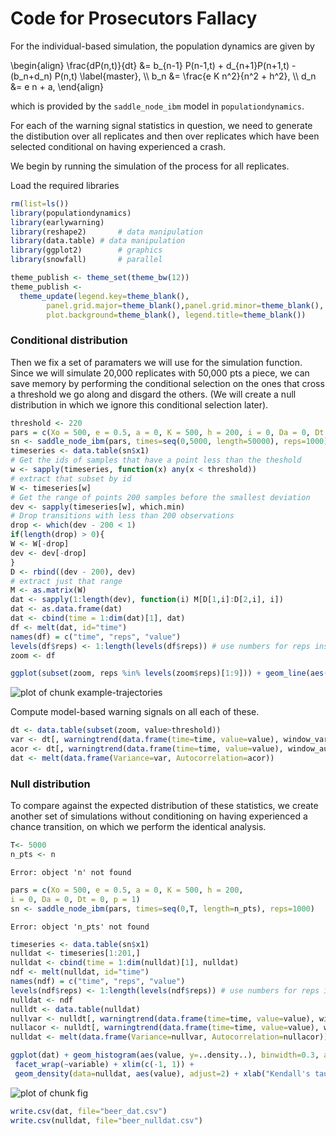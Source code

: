 

# Code for Prosecutors Fallacy 

For the individual-based simulation, the population dynamics are given by

<div>
\begin{align}
  \frac{dP(n,t)}{dt} &= b_{n-1} P(n-1,t) + d_{n+1}P(n+1,t) - (b_n+d_n) P(n,t)  \label{master}, \\
    b_n &= \frac{e K n^2}{n^2 + h^2}, \\
    d_n &= e n + a,
\end{align}
</div>

which is provided by the `saddle_node_ibm` model in `populationdynamics`. 

For each of the warning signal statistics in question, 
we need to generate the distibution over all replicates
and then over replicates which have been selected conditional 
on having experienced a crash.  

We begin by running the simulation of the process for all replicates.  

Load the required libraries
 

```r
rm(list=ls())
library(populationdynamics)
library(earlywarning)
library(reshape2)		# data manipulation
library(data.table)	# data manipulation
library(ggplot2)		# graphics
library(snowfall)		# parallel
```



```r
theme_publish <- theme_set(theme_bw(12))
theme_publish <- 
  theme_update(legend.key=theme_blank(),
        panel.grid.major=theme_blank(),panel.grid.minor=theme_blank(),
        plot.background=theme_blank(), legend.title=theme_blank())
```



### Conditional distribution

Then we fix a set of paramaters we will use for the simulation function.  Since we will simulate 20,000 replicates with 50,000 pts a piece, we can save memory by performing the conditional selection on the ones that cross a threshold we go along and disgard the others.  (We will create a null distribution in which we ignore this conditional selection later).  



```r
threshold <- 220
pars = c(Xo = 500, e = 0.5, a = 0, K = 500, h = 200, i = 0, Da = 0, Dt = 0, p = 1)
sn <- saddle_node_ibm(pars, times=seq(0,5000, length=50000), reps=1000)
timeseries <- data.table(sn$x1)
# Get the ids of samples that have a point less than the theshold
w <- sapply(timeseries, function(x) any(x < threshold))
# extract that subset by id 
W <- timeseries[w]
# Get the range of points 200 samples before the smallest deviation
dev <- sapply(timeseries[w], which.min)
# Drop transitions with less than 200 observations
drop <- which(dev - 200 < 1)
if(length(drop) > 0){
W <- W[-drop]
dev <- dev[-drop]
}
D <- rbind((dev - 200), dev)
# extract just that range
M <- as.matrix(W)
dat <- sapply(1:length(dev), function(i) M[D[1,i]:D[2,i], i])
dat <- as.data.frame(dat)
dat <- cbind(time = 1:dim(dat)[1], dat)
df <- melt(dat, id="time")
names(df) = c("time", "reps", "value")
levels(df$reps) <- 1:length(levels(df$reps)) # use numbers for reps instead of V1, V2, etc
zoom <- df
```




```r
ggplot(subset(zoom, reps %in% levels(zoom$reps)[1:9])) + geom_line(aes(time, value)) + facet_wrap(~reps, scales="free")
```

![plot of chunk example-trajectories](http://farm9.staticflickr.com/8108/8575308711_f7bc46d3dd_o.png) 


Compute model-based warning signals on all each of these.  


```r
dt <- data.table(subset(zoom, value>threshold))
var <- dt[, warningtrend(data.frame(time=time, value=value), window_var), by=reps]$V1
acor <- dt[, warningtrend(data.frame(time=time, value=value), window_autocorr), by=reps]$V1
dat <- melt(data.frame(Variance=var, Autocorrelation=acor))
```


### Null distribution 

To compare against the expected distribution of these statistics, we create another set of simulations without conditioning on having experienced a chance transition, on which we perform the identical analysis.  


```r
T<- 5000
n_pts <- n
```

```
Error: object 'n' not found
```

```r
pars = c(Xo = 500, e = 0.5, a = 0, K = 500, h = 200,
i = 0, Da = 0, Dt = 0, p = 1)
sn <- saddle_node_ibm(pars, times=seq(0,T, length=n_pts), reps=1000)
```

```
Error: object 'n_pts' not found
```

```r
timeseries <- data.table(sn$x1)
nulldat <- timeseries[1:201,]
nulldat <- cbind(time = 1:dim(nulldat)[1], nulldat)
ndf <- melt(nulldat, id="time")
names(ndf) = c("time", "reps", "value")
levels(ndf$reps) <- 1:length(levels(ndf$reps)) # use numbers for reps instead of V1, V2, etc
nulldat <- ndf
nulldt <- data.table(nulldat)
nullvar <- nulldt[, warningtrend(data.frame(time=time, value=value), window_var), by=reps]$V1
nullacor <- nulldt[, warningtrend(data.frame(time=time, value=value), window_autocorr), by=reps]$V1
nulldat <- melt(data.frame(Variance=nullvar, Autocorrelation=nullacor))
```



```r
ggplot(dat) + geom_histogram(aes(value, y=..density..), binwidth=0.3, alpha=.5) +
 facet_wrap(~variable) + xlim(c(-1, 1)) + 
 geom_density(data=nulldat, aes(value), adjust=2) + xlab("Kendall's tau") + theme_bw()
```

![plot of chunk fig](http://farm9.staticflickr.com/8231/8576404852_80e840b213_o.png) 








```r
write.csv(dat, file="beer_dat.csv")
write.csv(nulldat, file="beer_nulldat.csv")
```

